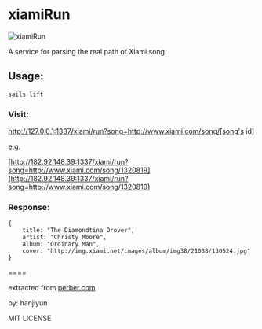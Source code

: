 # xiamiRun

![xiamiRun](http://ww1.sinaimg.cn/large/61b8bbf4jw1ek6de23vn4j20di0c0weu.jpg)

A service for parsing the real path of Xiami song.


## Usage:

```
sails lift
```

### Visit:

http://127.0.0.1:1337/xiami/run?song=http://www.xiami.com/song/[song's id]

e.g.

[http://182.92.148.39:1337/xiami/run?song=http://www.xiami.com/song/1320819](http://182.92.148.39:1337/xiami/run?song=http://www.xiami.com/song/1320819)

### Response:


```
{
	title: "The Diamondtina Drover",
	artist: "Christy Moore",
	album: "Ordinary Man",
	cover: "http://img.xiami.net/images/album/img38/21038/130524.jpg"
}

```

====

extracted from [perber.com](http://www.perber.com)

by: hanjiyun

MIT LICENSE



